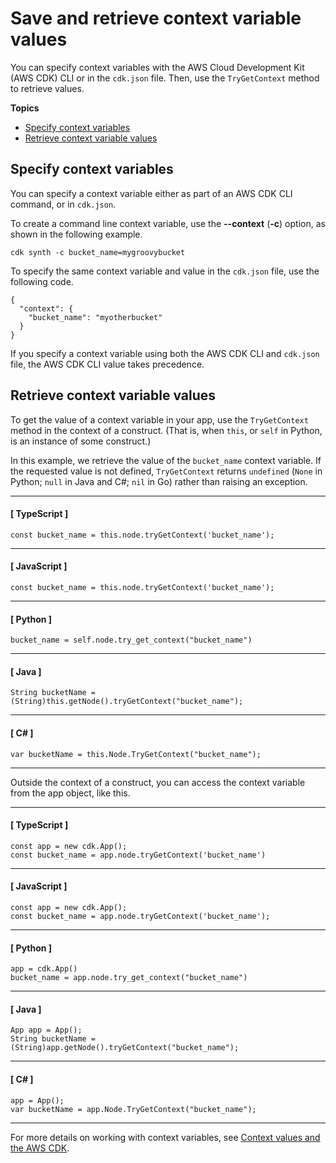 # Save and retrieve context variable values<a name="get_context_var"></a>

You can specify context variables with the AWS Cloud Development Kit \(AWS CDK\) CLI or in the `cdk.json` file\. Then, use the `TryGetContext` method to retrieve values\.

**Topics**
+ [Specify context variables](#develop-context-specify)
+ [Retrieve context variable values](#develop-context-retrieve)

## Specify context variables<a name="develop-context-specify"></a>

You can specify a context variable either as part of an AWS CDK CLI command, or in `cdk.json`\.

To create a command line context variable, use the **\-\-context** \(**\-c**\) option, as shown in the following example\.

```
cdk synth -c bucket_name=mygroovybucket
```

To specify the same context variable and value in the `cdk.json` file, use the following code\.

```
{
  "context": {
    "bucket_name": "myotherbucket"
  }
}
```

If you specify a context variable using both the AWS CDK CLI and `cdk.json` file, the AWS CDK CLI value takes precedence\.

## Retrieve context variable values<a name="develop-context-retrieve"></a>

To get the value of a context variable in your app, use the `TryGetContext` method in the context of a construct\. \(That is, when `this`, or `self` in Python, is an instance of some construct\.\)

In this example, we retrieve the value of the `bucket_name` context variable\. If the requested value is not defined, `TryGetContext` returns `undefined` \(`None` in Python; `null` in Java and C\#; `nil` in Go\) rather than raising an exception\.

------
#### [ TypeScript ]

```
const bucket_name = this.node.tryGetContext('bucket_name');
```

------
#### [ JavaScript ]

```
const bucket_name = this.node.tryGetContext('bucket_name');
```

------
#### [ Python ]

```
bucket_name = self.node.try_get_context("bucket_name")
```

------
#### [ Java ]

```
String bucketName = (String)this.getNode().tryGetContext("bucket_name");
```

------
#### [ C\# ]

```
var bucketName = this.Node.TryGetContext("bucket_name");
```

------

Outside the context of a construct, you can access the context variable from the app object, like this\.

------
#### [ TypeScript ]

```
const app = new cdk.App();
const bucket_name = app.node.tryGetContext('bucket_name')
```

------
#### [ JavaScript ]

```
const app = new cdk.App();
const bucket_name = app.node.tryGetContext('bucket_name');
```

------
#### [ Python ]

```
app = cdk.App()
bucket_name = app.node.try_get_context("bucket_name")
```

------
#### [ Java ]

```
App app = App();
String bucketName = (String)app.getNode().tryGetContext("bucket_name");
```

------
#### [ C\# ]

```
app = App();
var bucketName = app.Node.TryGetContext("bucket_name");
```

------

For more details on working with context variables, see [Context values and the AWS CDK](context.md)\.